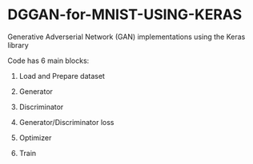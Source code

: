 # DGGAN-for-MNIST-USING-KERAS
Generative Adverserial Network (GAN) implementations using the Keras library

Code has 6 main blocks:

1. Load and Prepare dataset

2. Generator

3. Discriminator

4. Generator/Discriminator loss

5. Optimizer

6. Train
